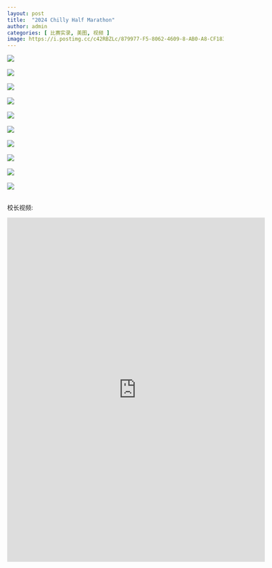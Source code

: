 ```yaml
---
layout: post
title:  "2024 Chilly Half Marathon"
author: admin
categories: [ 比赛实录, 美图, 视频 ]
image: https://i.postimg.cc/c42RBZLc/879977-F5-8062-4609-8-AB0-A8-CF1838-CF46.jpg
---
```


![](https://i.postimg.cc/R0RJyz4y/0-F8-C2-EDB-B2-E0-4-E37-B7-A8-3-E03-D8-BCAE5-E.jpg)<br/><br/>
![](https://i.postimg.cc/QMkcDTk6/269-D9928-37-FA-49-FD-A0-D6-873-FCECDC005.jpg)<br/><br/>
![](https://i.postimg.cc/zBzKGGxq/2-B41-B1-BE-1-D94-4-E5-F-ADAF-5-F95-E4-FB48-CA.jpg)<br/><br/>
![](https://i.postimg.cc/kMVF6Bn5/3-AF42-D03-CA60-4-F6-C-9-BF2-2-C3-AD9807655.jpg)<br/><br/>
![](https://i.postimg.cc/4xRK333j/40-BB62-BC-8028-4-C3-E-A85-D-E618-A52-B647-F.jpg)<br/><br/>
![](https://i.postimg.cc/tJVTq0GX/4-CF5838-E-AFDA-4212-B0-B1-63-B1-B51-B5-BC6.jpg)<br/><br/>
![](https://i.postimg.cc/mg7H3Hqb/5-DB7-D016-4631-4099-AFF7-2-C5-D61-C17-F80.jpg)<br/><br/>
![](https://i.postimg.cc/qMzcKg4R/6-A269-B90-2-C04-437-F-9936-152-D42-A319-D4.jpg)<br/><br/>
![](https://i.postimg.cc/RhPRBH9r/789354-E6-D78-D-4984-9174-86-BA1-AF49-F97.jpg)<br/><br/>
![](https://i.postimg.cc/JnYD7cyQ/978-B556-B-9-AF5-4-F93-A668-FC5-F63-E4-C326.jpg)<br/><br/>

校长视频:

<iframe width="600" height="800" src="http://xhslink.com/xZNC8C" title="YouTube video player" frameborder="0" allow="accelerometer; autoplay; clipboard-write; encrypted-media; gyroscope; picture-in-picture; web-share" allowfullscreen></iframe>